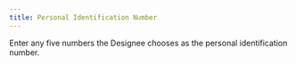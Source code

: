 ```yaml
---
title: Personal Identification Number
---
```



Enter any five numbers the Designee chooses as the personal identification  number.
